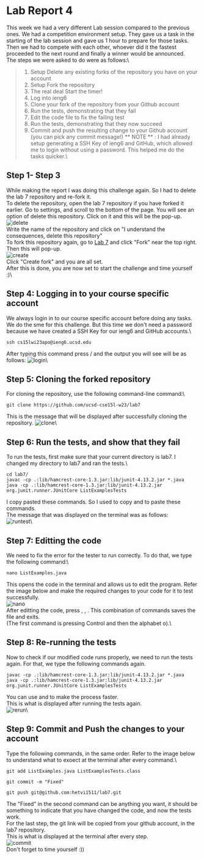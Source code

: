 # Lab Report 4


This week we had a very different Lab session compared to the previous ones. We had a competition environment setup. They gave us a task in the 
starting of the lab session and gave us 1 hour to prepare for those tasks. Then we had to compete with each other, whoever did it the fastest proceeded 
to the next round and finally a winner would be announced.\
The steps we were asked to do were as follows:\
> 1. Setup Delete any existing forks of the repository you have on your account
> 2. Setup Fork the repository
> 3. The real deal Start the timer!
> 4. Log into ieng6
> 5. Clone your fork of the repository from your Github account
> 6. Run the tests, demonstrating that they fail
> 7. Edit the code file to fix the failing test
> 8. Run the tests, demonstrating that they now succeed
> 9. Commit and push the resulting change to your Github account (you can pick any commit message!)
** NOTE ** : I had already setup generating a SSH Key of ieng6 and GitHub, which allowed me to login without using a password. This helped me do the tasks 
quicker.\
## Step 1- Step 3
While making the report I was doing this challenge again. So I had to delete the lab 7 repository and re-fork it.\
To delete the repository, open the lab 7 repository if you have forked it earlier. Go to settings, and scroll to the bottom of the page. You will see an
option of delete this repository. Click on it and this will be the pop-up.\
![delete](https://github.com/hetvi1511/cse15l-lab-reports/blob/main/delete.png)\
Write the name of the repository and click on "I understand the consequences, delete this repository"\
To fork this repository again, go to [Lab 7](https://github.com/ucsd-cse15l-w23/lab7) and click "Fork" near the top right. Then this will pop-up.\
![create](https://github.com/hetvi1511/cse15l-lab-reports/blob/main/refork.png)\
Click "Create fork" and you are all set.\
After this is done, you are now set to start the challenge and time yourself :)\
## Step 4: Logging in to your course specific account
We always login in to our course specific account before doing any tasks. We do the sme for this challenge. But this time we don't need a password because
we have created a SSH Key for our ieng6 and GitHub accounts.\
```
ssh cs15lwi23apo@ieng6.ucsd.edu
```


After typing this command press <enter>/<return> and the output you will see will be as follows:
![login](https://github.com/hetvi1511/cse15l-lab-reports/blob/main/login.png)\
## Step 5: Cloning the forked repository
For cloning the repository, use the following command-line command:\
```
git clone https://github.com/ucsd-cse15l-w23/lab7
```
This is the message that will be displayed after successfully cloning the repository.
![clone](https://github.com/hetvi1511/cse15l-lab-reports/blob/main/clone.png)\
## Step 6: Run the tests, and show that they fail
To run the tests, first make sure that your current directory is lab7. I changed my directory to lab7 and ran the tests.\
```
cd lab7/
javac -cp .:lib/hamcrest-core-1.3.jar:lib/junit-4.13.2.jar *.java
java -cp .:lib/hamcrest-core-1.3.jar:lib/junit-4.13.2.jar org.junit.runner.JUnitCore ListExamplesTests
```
I copy pasted these commands. So I used <Command-C> to copy and <Command-V> to paste these commands.\
The message that was displayed on the terminal was as follows:\
![runtest](https://github.com/hetvi1511/cse15l-lab-reports/blob/main/runningtests.png)\
## Step 7: Editting the code
We need to fix the error for the tester to run correctly. To do that, we type the following command:\
```
nano ListExamples.java
```
This opens the code in the terminal and allows us to edit the program. Refer the image below and make the required changes to your code for it to test 
successfully.\
![nano](https://github.com/hetvi1511/cse15l-lab-reports/blob/main/nano.png)\
After editting the code, press <Ctrl-O>, <return>, <Ctrl-X>. This combination of commands saves the file and exits.\
(The first command is pressing Control and then the alphabet o).\
## Step 8: Re-running the tests
Now to check if our modified code runs properly, we need to run the tests again. For that, we type the following commands again.
```
javac -cp .:lib/hamcrest-core-1.3.jar:lib/junit-4.13.2.jar *.java
java -cp .:lib/hamcrest-core-1.3.jar:lib/junit-4.13.2.jar org.junit.runner.JUnitCore ListExamplesTests
```
You can use <up> and <enter> to make the process faster.\
This is what is displayed after running the tests again.\
![rerun](https://github.com/hetvi1511/cse15l-lab-reports/blob/main/rerun.png)\
## Step 9: Commit and Push the changes to your account
Type the following commands, in the same order. Refer to the image below to understand what to exoect at the terminal after every command.\
```
git add ListExamples.java ListExamplesTests.class
```
```
git commit -m "Fixed"
```
```
git push git@github.com:hetvi1511/lab7.git
```
The "Fixed" in the second command can be anything you want, it should be something to indicate that you have changed the code, and now the tests work.\
For the last step, the git link will be copied from your github account, in the lab7 repository.\
This is what is displayed at the terminal after every step.\
![commit](https://github.com/hetvi1511/cse15l-lab-reports/blob/main/commit.png)\
Don't forget to time yourself :))
